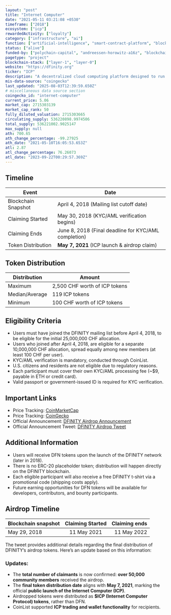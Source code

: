 ```yaml
---
layout: "post"
title: "Internet Computer"
date: "2021-05-11 03:21:08 +0530"
timeframe: ["2018"]
ecosystem: ["icp"]
rewardedActivity: ["loyalty"]
category: ["infrastructure", "ai"]
function: ["artificial-intelligence", "smart-contract-platform", "blockchain"]
status: ["alive"]
funded-by: ["polychain-capital", "andreessen-horowitz-a16z", "blockchain-capital", "multicoin-capital"]
pagetype: "project"
blockchain-stack: ["layer-1", "layer-0"]
website: "https://dfinity.org"
ticker: "ICP"
description: "A decentralized cloud computing platform designed to run applications on a public blockchain with high scalability and security."
mis-data-source: "coingecko"
last_updated: "2025-08-03T12:39:59.650Z"
# miscellaneous data source section
coingecko_id: "internet-computer"
current_price: 5.06
market_cap: 2715303139
market_cap_rank: 50
fully_diluted_valuation: 2715303665
circulating_supply: 536220898.9974506
total_supply: 536221002.9025147
max_supply: null
ath: 700.65
ath_change_percentage: -99.27925
ath_date: "2021-05-10T16:05:53.653Z"
atl: 2.87
atl_change_percentage: 76.26073
atl_date: "2023-09-22T00:29:57.369Z"
---
```


## Timeline

| Event               | Date                                                 |
| ------------------- | ---------------------------------------------------- |
| Blockchain Snapshot | April 4, 2018 (Mailing list cutoff date)             |
| Claiming Started    | May 30, 2018 (KYC/AML verification begins)           |
| Claiming Ends       | June 8, 2018 (Final deadline for KYC/AML completion) |
| Token Distribution  | **May 7, 2021** (ICP launch & airdrop claim)         |

## Token Distribution

| Distribution   | Amount                        |
| -------------- | ----------------------------- |
| Maximum        | 2,500 CHF worth of ICP tokens |
| Median/Average | 119 ICP tokens                |
| Minimum        | 100 CHF worth of ICP tokens   |

## Eligibility Criteria

- Users must have joined the DFINITY mailing list before April 4, 2018, to be eligible for the initial 25,000,000 CHF allocation.
- Users who joined after April 4, 2018, are eligible for a separate 10,000,000 CHF allocation, spread equally among new members (at least 100 CHF per user).
- KYC/AML verification is mandatory, conducted through CoinList.
- U.S. citizens and residents are not eligible due to regulatory reasons.
- Each participant must cover their own KYC/AML processing fee (~$9, payable in ETH or credit card).
- Valid passport or government-issued ID is required for KYC verification.

## Important Links

- Price Tracking: [CoinMarketCap](https://coinmarketcap.com/currencies/internet-computer)
- Price Tracking: [CoinGecko](https://www.coingecko.com/en/coins/internet-computer)
- Official Announcement: [DFINITY Airdrop Announcement](https://medium.com/dfinity/liftoff-the-dfinity-community-airdrop-is-here-5a11b94a2d03)
- Official Announcement Tweet: [DFINITY Airdrop Tweet](https://twitter.com/CoinList/status/1388232339600326659?s=20)

## Additional Information

- Users will receive DFN tokens upon the launch of the DFINITY network (later in 2018).
- There is no ERC-20 placeholder token; distribution will happen directly on the DFINITY blockchain.
- Each eligible participant will also receive a free DFINITY t-shirt via a promotional code (shipping costs apply).
- Future earning opportunities for DFN tokens will be available for developers, contributors, and bounty participants.

## Airdrop Timeline

| Blockchain snapshot | Claiming Started | Claiming ends |
| ------------------- | :--------------: | ------------: |
| May 29, 2018        |   11 May 2021    |   11 May 2022 |

The tweet provides additional details regarding the final distribution of DFINITY’s airdrop tokens. Here’s an update based on this information:

### Updates:

- The **total number of claimants** is now confirmed: **over 50,000 community members** received the airdrop.
- The **final token distribution date** aligns with **May 7, 2021**, marking the official **public launch of the Internet Computer (ICP)**.
- Airdropped tokens were distributed as **$ICP (Internet Computer Protocol) tokens**, rather than DFN.
- CoinList supported **ICP trading and wallet functionality** for recipients.